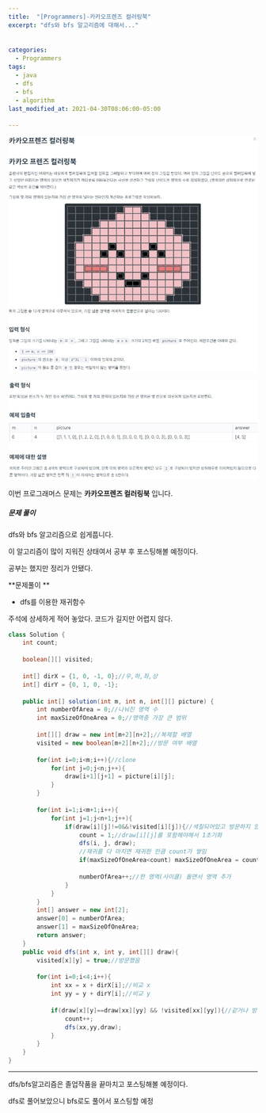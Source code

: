 ```yaml
---
title:  "[Programmers]-카카오프렌즈 컬러링북"
excerpt: "dfs와 bfs 알고리즘에 대해서..."


categories:
  - Programmers
tags:
  - java
  - dfs
  - bfs
  - algorithm
last_modified_at: 2021-04-30T08:06:00-05:00

---
```



![문제](/assets/images/카카오프렌즈컬러링북1.JPG)

![문제](/assets/images/카카오프렌즈컬러링북2.JPG)


이번 프로그래머스 문제는 **카카오프렌즈 컬러링북** 입니다.

##### 문제 풀이

dfs와 bfs 알고리즘으로 쉽게풉니다.

이 알고리즘이 많이 지워진 상태여서
공부 후 포스팅해볼 예정이다.

공부는 했지만 정리가 안됐다.

**문제풀이 **
- dfs를 이용한 재귀함수

주석에 상세하게 적어 놓았다.
코드가 길지만 어렵지 않다.

```java
class Solution {
    int count;
    
    boolean[][] visited;
    
    int[] dirX = {1, 0, -1, 0};//우,하,좌,상
    int[] dirY = {0, 1, 0, -1};
    
    public int[] solution(int m, int n, int[][] picture) {
        int numberOfArea = 0;//나눠진 영역 수
        int maxSizeOfOneArea = 0;//영역중 가장 큰 범위

        int[][] draw = new int[m+2][n+2];//복제할 배열
        visited = new boolean[m+2][n+2];//방문 여부 배열
        
        for(int i=0;i<m;i++){//clone
            for(int j=0;j<n;j++){
                draw[i+1][j+1] = picture[i][j];
            }
        }

        for(int i=1;i<m+1;i++){
            for(int j=1;j<n+1;j++){
                if(draw[i][j]!=0&&!visited[i][j]){//색칠되어있고 방문하지 않았을 경우
                    count = 1;//draw[i][j]를 포함해야해서 1초기화
                    dfs(i, j, draw);
                    //재귀를 다 마치면 재귀한 만큼 count가 쌓임
                    if(maxSizeOfOneArea<count) maxSizeOfOneArea = count;//최대치
                    
                    numberOfArea++;//한 영역(사이클) 돌면서 영역 추가
                }
            }
        }       
        int[] answer = new int[2];    
        answer[0] = numberOfArea;
        answer[1] = maxSizeOfOneArea;
        return answer;
    }
    public void dfs(int x, int y, int[][] draw){
        visited[x][y] = true;//방문했음
        
        for(int i=0;i<4;i++){
            int xx = x + dirX[i];//비교 x
            int yy = y + dirY[i];//비교 y
            
            if(draw[x][y]==draw[xx][yy] && !visited[xx][yy]){//같거나 방문안했을경우 재귀
                count++;
                dfs(xx,yy,draw);
            }
        }
    }
}

```

---

dfs/bfs알고리즘은 졸업작품을 끝마치고 포스팅해볼 예정이다.

dfs로 풀어보았으니 bfs로도 풀어서 포스팅할 예정

